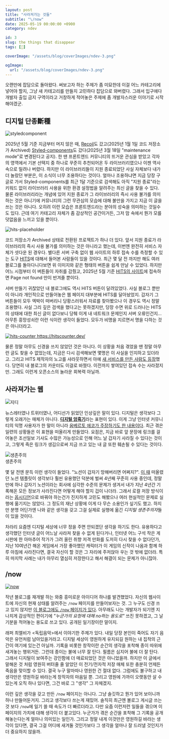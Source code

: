 ```yaml
---
layout: post
title: "사라져가는 것들"
subtitle: "\/now"
date: 2025-05-19 00:00:00 +0900
category: ndev

id: 3
slug: the things that disappear
tags: [🤔]

coverImage: "/assets/blog/coverImages/ndev-3.png"

ogImage:
  url: "/assets/blog/coverImages/ndev-3.png"
---
```


오랜만에 잡담으로 돌아왔다. 써보고자 하는 주제가 좀 미묘한데 이걸 어느 카테고리에 넣어야 할지, 그냥 새 카테고리를 만들지 고민하다 잡담으로 와버렸다. 그래서 입구에다 개발자 출입 금지 구역이라고 거창하게 적어놓은 주제에 좀 개발자스러운 이야기로 시작해야겠군.

## 디지털 단종斷種

<p class="center rounded-edge-16">
<img src="https://i.postimg.cc/NjLtShpt/image.png" alt="styledcomponent"/>
</p>

2025년 5월 기준 지금부터 머지 않은 때, <a href="https://www.reddit.com/r/reactjs/comments/1huhqhm/the_recoil_repository_has_been_archived_on_jan_1/">Recoil</a>도 갔고(2025년 1월 1일 코드 저장소가 Archived) <a href="https://opencollective.com/styled-components/updates/thank-you">Styled-components</a>도 갔다(2025년 3월 18일 "maintenance mode"로 변경된다고 공지). 한 땐 프론트엔드 커뮤니티의 뜨거운 관심을 받았고 각자의 영역에서 기본 선택지 중 하나로 꾸준히 추천되어온 두 라이브러리였으나 이젠 역사 속으로 밀려나 버렸다. 하지만 이 라이브러리들이 지원 종료되었단 사실 자체보다 내가 더 놀랐던 부분은, 이 소식이 너무 조용하다는 것이다. 얼마나 조용하냐면 지금 당장 구글로 가서 Styled-components를 최근 1달 기준으로 검색해도 아직 "지원 종료"라는 키워드 없이 라이브러리 사용을 위한 환경 설정법을 알려주는 최신 글을 찾을 수 있다. 물론 라이브러리라는 개념에 있어 지원 종료가 그 라이브러리의 즉시 사용 불가를 의미하는 것은 아니기에 커뮤니티의 그런 무관심의 모습에 대해 불만을 가지고 지금 이 글을 쓰는 것은 아니다. 오히려 이런 모습은 프론트엔드라는 분야의 성숙을 의미하는 것일수도 있다. 근데 여기 카테고리 자체가 좀 감상적인 공간이거든, 그저 맘 속에서 뭔가 모를 덧없음을 느끼고 있을 뿐이다.

<p class="center">
<img src="/assets/pictures/sidebar/placeholder-hit-counter.svg" alt="hits-placeholder" />
</p>

코드 저장소가 Archived 상태로 전환된 프로젝트가 하나 더 있다. 앞서 지원 종료가 라이브러리의 즉시 사용 불가를 의미하는 것은 아니라고 했는데, 이번엔 완전히 서비스 자체가 셧다운 된 경우다. 별다른 서버 구축 없이 웹 사이트의 하루 접속 수를 측정할 수 있는 도구 <a href="https://github.com/gjbae1212/hit-counter">HITS</a>에 대해서 들어본 사람들이 있을 것이다. 최근 몇 달 전 까지만 해도 여러 블로그를 돌아다니다보면 위 이미지와 같은 형태의 버튼을 쉽게 만날 수 있었다. 하지만 어느 시점부터 이 버튼들이 자취를 감췄고, 2025년 5월 기준 <a href="https://hits.seeyoufarm.com/">HITS의 사이트</a>에 접속하면 Page not found 만이 반겨줄 뿐이다.

서버 만들기 귀찮았던 내 블로그에도 역시 HITS 버튼이 달려있었다. 사실 블로그 뿐만이 아니라 개인적으로 만들어놓은 웹 페이지 대부분에 HITS를 달아놨었지. 갑자기 그 버튼들이 모두 엑박이 떠버리니 당황스러워서 자료를 찾아봤으나 이 경우도 역시 정말 조용했다. 사실 그리 깊은 검색을 했다고는 못하겠지만, 당장 수면 위로 드러나는 HITS의 상태에 대한 최신 글이 없다보니 당췌 이게 내 네트워크 문제인지 서버 오류인건지... 아무튼 흥망성쇠란 이런 식이란 생각이 들었다. 모두가 비명을 지르면서 명을 다하는 것은 아니더라고.

<p class="center rounded-edge-16">
<a href="https://hitscounter.dev/">
<img src="https://i.postimg.cc/k55w0P9P/image.png" alt="hits-counter" />
https://hitscounter.dev/
</a>
</p>

물론 정말 아무도 신경을 쓰지 않았던 것은 아니다. 이 상황을 처음 겪었을 땐 정말 아무런 글도 찾을 수 없었는데, 지금은 다시 검색해보면 몇명은 이 사실을 인지하고 있더라고. 그리고 HITS 제작자의 노고를 샤라웃하면서 아예 <a href="https://github.com/donaldzou/hits-counter">새 서비스를 만든 사람도 등장</a>했다. 당연히 내 블로그의 카운터도 이걸로 바꿨다. 이전까지 쌓여있던 접속 수는 사라졌지만. 그래도 이런게 오픈소스의 놀라운 회복력 아닐까.

## 사라져가는 웹

<p class="center rounded-edge-16 w-3-quarter">
<img src="https://i.postimg.cc/cH5MYhwj/image.png" alt="지디" />
</p>

뉴스레터였나 트위터였나, 어디선가 읽었던 인상깊은 말이 있다. 디지털은 생각보다 그렇게 오래가는 매체가 아니다. <strong><a href="https://www.google.com/search?q=%EB%94%94%EC%A7%80%ED%84%B8+%EC%95%94%ED%9D%91%EC%8B%9C%EB%8C%80">디지털 암흑기</a></strong>라는 표현이 있다. 이게 그냥 인터넷 커뮤니티의 익명 사용자가 한 말이 아니라 <a href="https://www.chosun.com/site/data/html_dir/2012/07/06/2012070600225.html">움베르토 에코가 주장하기도 한 내용이다</a>. 최근 겪은 일련의 상황들은 이 표현을 떠올리게 만들었다. 요점은, 지금 바로 앞 문장에 링크를 걸어놓은 조선일보 기사도 수많은 가능성으로 인해 어느 날 갑자기 사라질 수 있다는 것이고, 그렇게 죽은 링크가 생김으로써 지금 쓰고 있는 내 글 또한 훼손될 수 있다는 것이다.

<p class="center rounded-edge-16">
  <img src="https://i.postimg.cc/dV3RzCmq/image.png" alt="생존주의"/>
  <br/>
  생존주의
</p>

몇 달 전엔 문득 이런 생각이 들었다. "노션이 갑자기 망해버리면 어쩌지?". <a href="/ndev/1/what-should-i-do">이 때</a> 떠올렸던 노션 템플릿이 생각보다 훨씬 유용했던 덕분에 벌써 4년째 꾸준히 사용 중인데, 정말 만에 하나 갑자기 노션이라는 회사에 심각한 수준의 문제가 생겨서 내가 지난 4년간 기록해온 모든 정보가 사라진다면 어떻게 해야 할지 겁이 나더라. 그래서 로컬 저장 방식이라는 <a href="https://obsidian.md/">옵시디언</a>으로 바꿔야 하는건가 진지하게 고민도 해봤으나 여러 현실적인 문제로 실행에 옮기지는 않았다. 그 정도의 재난 상황에 이게 다 무슨 소용인가 싶기도 했고. 하지만 분명 어딘가엔 나와 같은 생각을 갖고 그걸 실제로 실행에 옮긴 <i>디지털 생존주의자</i>들이 있을 것이다. 

차라리 요즘엔 디지털 세상에 너무 정을 주면 안되겠단 생각을 하기도 한다. 유용하다고 생각했던 인터넷 글이 어느날 사라져 찾을 수 없게 된다거나, 인터넷 어느 구석 작은 게시판에 한 아마추어 작가가 그려 올린 취향 저격 만화를 도저히 다시 찾을 수 없다던가, 지난 10여년간 해온 게임에서 가장 좋아했던 캐릭터가 이 게임의 신작이 나옴과 함께 하루 아침에 사라진다면, 결국 자신이 할 것은 그 자리에 주저앉아 우는 것 밖에 없더라. 특히 마지막 사례는 내가 아무리 열심히 저장한다고 해서 해결이 되는 문제가 아니잖아.

## /now

<p class="center w-3-quarter">
  <a href="https://news.hada.io/topic?id=14982">
    <img src="https://i.postimg.cc/PqMNMXNB/image.png" alt="now" />
    <br />
  </a>
</p>

작년 블로그를 재개발 하는 와중 흥미로운 아이디어 하나를 발견했었다. 자신의 웹사이트에 자신의 현재 상태를 알려주는 `/now` 페이지를 만들어보자는 것. 그 누구도 신경 쓰고 있지 않지만 <a href="/now">이 블로그에도 `/now` 페이지가 있다</a>. 아무래도 나는 개발자가 되기엔 지나치게 감상적인 편이기에 <i>"누군가의 요청에 대해 no하는 용도로"</i> 쓰진 못하겠고, 그 날 기분을 적어놓는 용도로 쓰고 있다. 공개된 일기장이란 말이지.

래퍼 최엘비가 <독립음악>에서 이야기한 주제가 있다. 내일 당장 본인이 죽어도 자기 음악은 유언처럼 남아있을거라고. 디지털 세상이 영원하게 유지되길 원하는 내 집착의 근간이 여기에 있는건 아닐까. 기록을 비롯한 창작이란 순간의 생각을 포착해 종이 따위에 새겨놓는 행위거든. 그런데 종이는 불에 너무 잘 탄다. 필름은 심지어 불에 더 잘 탄다. 그래서 디지털이 보여주는 강인함에 더 매료되었던 것은 아니었을까. 하지만 이 글에서 말해온 것 처럼 영원히 버텨줄 줄 알았던 이 전기/전자적 저장 매체 또한 충분히 언제든 죽음을 맞이할 수 있다. 결국 누구 말마따나 영원한 건 절대 없다. 그럼에도 불구하고 내 생각만은 영원하길 바라는게 창작자의 마음일 뿐. 그리고 영원에 가까이 오랫동안 살 수 있는게 오직 하나 있다면, 그건 바로 그 "생각" 그 자체겠지.

이런 깊은 생각을 갖고 만든 `/now` 페이지는 아니다. 그냥 솔깃하고 뭔가 있어 보이니까 하나 만들어둔거지. 그리고 생각보다 쓰는게 재밌어. 솔직히 최근엔 볼로그 게시글 쓰는 것 보다 `/now`에 일기 쓸 때 속도가 더 빠르더라고. 다만 요즘 이런저런 일들을 겪으며 이 페이지의 가치에 대해 생각이 더 붙고있다. 누군가가 겪은 순간을 포착해 그 기록을 공개해놓는다는게 얼마나 의미있는 일인가. 그리고 정말 내게 이것만은 영원하길 바라는 생각이 있다면, 결국 그걸 어디에 새겨둘 것인가보다 그 생각을 얼마나 잘 드러낼 것인지가 더 중요하지 않을까.
